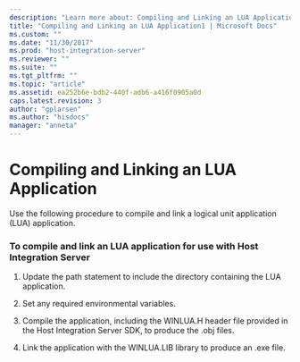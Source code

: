 ```yaml
---
description: "Learn more about: Compiling and Linking an LUA Application"
title: "Compiling and Linking an LUA Application1 | Microsoft Docs"
ms.custom: ""
ms.date: "11/30/2017"
ms.prod: "host-integration-server"
ms.reviewer: ""
ms.suite: ""
ms.tgt_pltfrm: ""
ms.topic: "article"
ms.assetid: ea252b6e-bdb2-440f-adb6-a416f0905a0d
caps.latest.revision: 3
author: "gplarsen"
ms.author: "hisdocs"
manager: "anneta"
---
```

# Compiling and Linking an LUA Application
Use the following procedure to compile and link a logical unit application (LUA) application.  
  
### To compile and link an LUA application for use with Host Integration Server  
  
1.  Update the path statement to include the directory containing the LUA application.  
  
2.  Set any required environmental variables.  
  
3.  Compile the application, including the WINLUA.H header file provided in the Host Integration Server SDK, to produce the .obj files.  
  
4.  Link the application with the WINLUA.LIB library to produce an .exe file.
